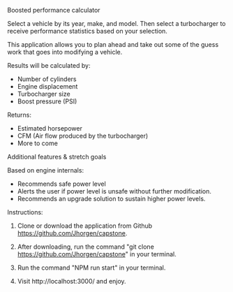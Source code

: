  Boosted performance calculator

Select a vehicle by its year, make, and model. Then select a turbocharger to receive performance statistics based on your selection.

This application allows you to plan ahead and take out some of the guess work that goes into modifying a vehicle.

Results will be calculated by:
 - Number of cylinders
 - Engine displacement
 - Turbocharger size
 - Boost pressure (PSI)

Returns:
 - Estimated horsepower
 - CFM (Air flow produced by the turbocharger)
 - More to come

 Additional features & stretch goals

Based on engine internals:
 - Recommends safe power level
 - Alerts the user if power level is unsafe without further modification.
 - Recommends an upgrade solution to sustain higher power levels.

 Instructions:

 1. Clone or download the application from Github https://github.com/Jhorgen/capstone.

 2. After downloading, run the command "git clone https://github.com/Jhorgen/capstone" in your terminal.

 3. Run the command "NPM run start" in your terminal.

 4. Visit http://localhost:3000/ and enjoy.
